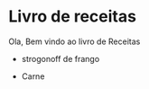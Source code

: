 

# Livro de receitas 



Ola, Bem vindo ao livro de Receitas

- strogonoff de frango

- Carne

  




